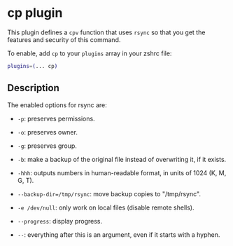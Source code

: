 # cp plugin

This plugin defines a `cpv` function that uses `rsync` so that you
get the features and security of this command.

To enable, add `cp` to your `plugins` array in your zshrc file:

```zsh
plugins=(... cp)
```

## Description

The enabled options for rsync are:

- `-p`: preserves permissions.

- `-o`: preserves owner.

* `-g`: preserves group.

* `-b`: make a backup of the original file instead of overwriting it, if it exists.

* `-hhh`: outputs numbers in human-readable format, in units of 1024 (K, M, G, T).

* `--backup-dir=/tmp/rsync`: move backup copies to "/tmp/rsync".

* `-e /dev/null`: only work on local files (disable remote shells).

* `--progress`: display progress.

* `--`: everything after this is an argument, even if it starts with a hyphen.
